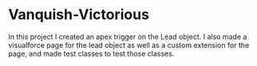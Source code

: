 # Vanquish-Victorious
In this project I created an apex trigger on the Lead object. 
I also made a visualforce page for the lead object as well as a custom extension for the page, and made test classes to test those classes.
